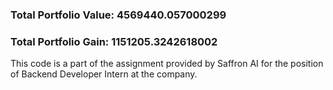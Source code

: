 ### Total Portfolio Value: 4569440.057000299
### Total Portfolio Gain: 1151205.3242618002

This code is a part of the assignment provided by Saffron AI for the position of Backend Developer Intern at the company.